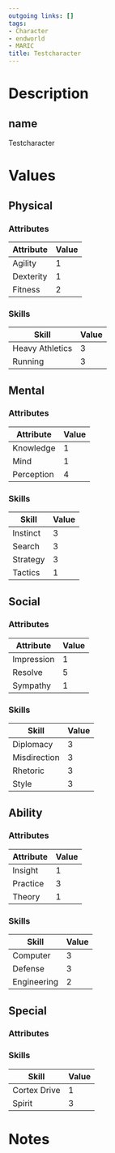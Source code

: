 ```yaml
---
outgoing links: []
tags:
- Character
- endworld
- MARIC
title: Testcharacter
---
```

# Description

## name
Testcharacter

# Values

## Physical

### Attributes

| Attribute | Value |
|-----------|-------|
| Agility   | 1     |
| Dexterity | 1     |
| Fitness   | 2     |

### Skills

| Skill           | Value |
|-----------------|-------|
| Heavy Athletics | 3     |
| Running         | 3     |

## Mental

### Attributes

| Attribute  | Value |
|------------|-------|
| Knowledge  | 1     |
| Mind       | 1     |
| Perception | 4     |

### Skills

| Skill    | Value |
|----------|-------|
| Instinct | 3     |
| Search   | 3     |
| Strategy | 3     |
| Tactics  | 1     |

## Social

### Attributes

| Attribute  | Value |
|------------|-------|
| Impression | 1     |
| Resolve    | 5     |
| Sympathy   | 1     |

### Skills

| Skill        | Value |
|--------------|-------|
| Diplomacy    | 3     |
| Misdirection | 3     |
| Rhetoric     | 3     |
| Style        | 3     |

## Ability

### Attributes

| Attribute | Value |
|-----------|-------|
| Insight   | 1     |
| Practice  | 3     |
| Theory    | 1     |

### Skills

| Skill       | Value |
|-------------|-------|
| Computer    | 3     |
| Defense     | 3     |
| Engineering | 2     |

## Special

### Attributes

### Skills

| Skill        | Value |
|--------------|-------|
| Cortex Drive | 1     |
| Spirit       | 3     |

# Notes
